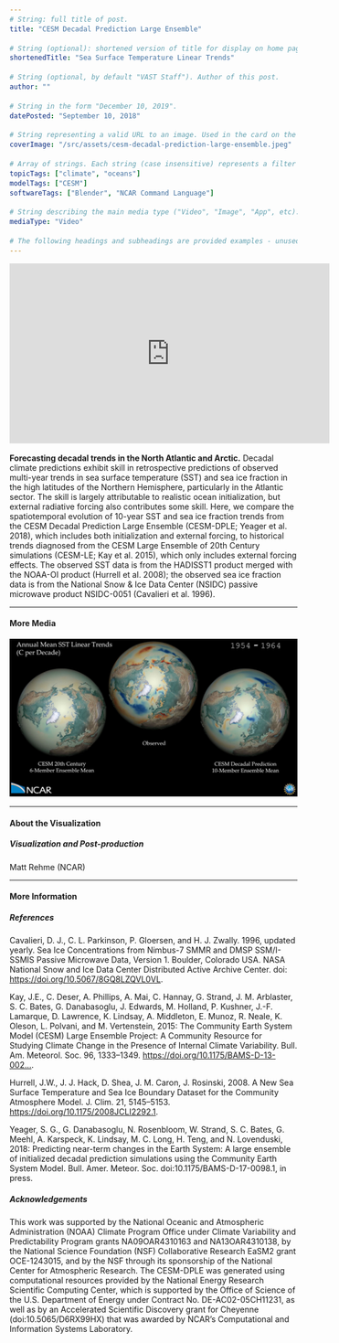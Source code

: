 ```yaml
---
# String: full title of post.
title: "CESM Decadal Prediction Large Ensemble"

# String (optional): shortened version of title for display on home page in card.
shortenedTitle: "Sea Surface Temperature Linear Trends"

# String (optional, by default "VAST Staff"). Author of this post.
author: ""

# String in the form "December 10, 2019".
datePosted: "September 10, 2018" 

# String representing a valid URL to an image. Used in the card on the main page.
coverImage: "/src/assets/cesm-decadal-prediction-large-ensemble.jpeg"

# Array of strings. Each string (case insensitive) represents a filter from the front page. Tags that do not correspond to a current filter will be ignored for filtering.
topicTags: ["climate", "oceans"]
modelTags: ["CESM"]
softwareTags: ["Blender", "NCAR Command Language"]

# String describing the main media type ("Video", "Image", "App", etc). Is displayed in the post heading as a small tag.
mediaType: "Video"

# The following headings and subheadings are provided examples - unused ones can be deleted.
---
```


<iframe width="560" height="315" src="https://www.youtube.com/embed/hc9Lk3d6WSg?si=-2Ym8HMQmlldDhxE" title="YouTube video player" frameborder="0" allow="accelerometer; autoplay; clipboard-write; encrypted-media; gyroscope; picture-in-picture; web-share" referrerpolicy="strict-origin-when-cross-origin" allowfullscreen></iframe>

**Forecasting decadal trends in the North Atlantic and Arctic.** Decadal climate predictions exhibit skill in retrospective predictions of observed multi-year trends in sea surface temperature (SST) and sea ice fraction in the high latitudes of the Northern Hemisphere, particularly in the Atlantic sector. The skill is largely attributable to realistic ocean initialization, but external radiative forcing also contributes some skill. Here, we compare the spatiotemporal evolution of 10-year SST and sea ice fraction trends from the CESM Decadal Prediction Large Ensemble (CESM-DPLE; Yeager et al. 2018), which includes both initialization and external forcing, to historical trends diagnosed from the CESM Large Ensemble of 20th Century simulations (CESM-LE; Kay et al. 2015), which only includes external forcing effects. The observed SST data is from the HADISST1 product merged with the NOAA-OI product (Hurrell et al. 2008); the observed sea ice fraction data is from the National Snow & Ice Data Center (NSIDC) passive microwave product NSIDC-0051 (Cavalieri et al. 1996).

___

#### More Media

![CESM Decadal Prediction Large Ensemble](../../assets/cesm-decadal-prediction-large-ensemble.jpeg)

___

#### About the Visualization

##### Visualization and Post-production

Matt Rehme (NCAR)

___

#### More Information

##### References

Cavalieri, D. J., C. L. Parkinson, P. Gloersen, and H. J. Zwally. 1996, updated yearly. Sea Ice Concentrations from Nimbus-7 SMMR and DMSP SSM/I-SSMIS Passive Microwave Data, Version 1. Boulder, Colorado USA. NASA National Snow and Ice Data Center Distributed Active Archive Center. doi: https://doi.org/10.5067/8GQ8LZQVL0VL.

Kay, J.E., C. Deser, A. Phillips, A. Mai, C. Hannay, G. Strand, J. M. Arblaster, S. C. Bates, G. Danabasoglu, J. Edwards, M. Holland, P. Kushner, J.-F. Lamarque, D. Lawrence, K. Lindsay, A. Middleton, E. Munoz, R. Neale, K. Oleson, L. Polvani, and M. Vertenstein, 2015: The Community Earth System Model (CESM) Large Ensemble Project: A Community Resource for Studying Climate Change in the Presence of Internal Climate Variability. Bull. Am. Meteorol. Soc. 96, 1333–1349. https://doi.org/10.1175/BAMS-D-13-002….

Hurrell, J.W., J. J. Hack, D. Shea, J. M. Caron, J. Rosinski, 2008. A New Sea Surface Temperature and Sea Ice Boundary Dataset for the Community Atmosphere Model. J. Clim. 21, 5145–5153. https://doi.org/10.1175/2008JCLI2292.1.

Yeager, S. G., G. Danabasoglu, N. Rosenbloom, W. Strand, S. C. Bates, G. Meehl, A. Karspeck, K. Lindsay, M. C. Long, H. Teng, and N. Lovenduski, 2018: Predicting near-term changes in the Earth System: A large ensemble of initialized decadal prediction simulations using the Community Earth System Model. Bull. Amer. Meteor. Soc. doi:10.1175/BAMS-D-17-0098.1, in press.

##### Acknowledgements

This work was supported by the National Oceanic and Atmospheric Administration (NOAA) Climate Program Office under Climate Variability and Predictability Program grants NA09OAR4310163 and NA13OAR4310138, by the National Science Foundation (NSF) Collaborative Research EaSM2 grant OCE-1243015, and by the NSF through its sponsorship of the National Center for Atmospheric Research. The CESM-DPLE was generated using computational resources provided by the National Energy Research Scientific Computing Center, which is supported by the Office of Science of the U.S. Department of Energy under Contract No. DE-AC02-05CH11231, as well as by an Accelerated Scientific Discovery grant for Cheyenne (doi:10.5065/D6RX99HX) that was awarded by NCAR’s Computational and Information Systems Laboratory.
